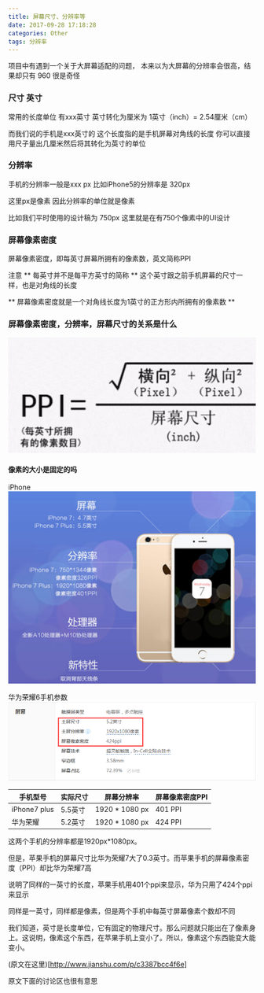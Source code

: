 ```yaml
---
title: 屏幕尺寸、分辨率等
date: 2017-09-28 17:18:28
categories: Other
tags: 分辨率
---
```


项目中有遇到一个关于大屏幕适配的问题， 本来以为大屏幕的分辨率会很高，结果却只有 960 很是奇怪


### 尺寸  英寸

常用的长度单位 有xxx英寸  英寸转化为厘米为  1英寸（inch）= 2.54厘米（cm）

而我们说的手机是xxx英寸的 这个长度指的是手机屏幕对角线的长度 你可以直接用尺子量出几厘米然后将其转化为英寸的单位

<!-- more -->

### 分辨率

手机的分辨率一般是xxx px 比如iPhone5的分辨率是 320px

这里px是像素 因此分辨率的单位就是像素

比如我们平时使用的设计稿为 750px  这里就是在有750个像素中的UI设计


### 屏幕像素密度

屏幕像素密度，即每英寸屏幕所拥有的像素数，英文简称PPI

注意 **  每英寸并不是每平方英寸的简称 **  这个英寸跟之前手机屏幕的尺寸一样，也是对角线的长度

** 屏幕像素密度就是一个对角线长度为1英寸的正方形内所拥有的像素数 **


### 屏幕像素密度，分辨率，屏幕尺寸的关系是什么

![ppi](/img/size/PPI.png)


#### 像素的大小是固定的吗

iPhone
![ppi](/img/size/iphone7.png)

华为荣耀6手机参数
![ppi](/img/size/other.png)

| 手机型号 | 实际尺寸 | 屏幕分辨率 | 屏幕像素密度PPI |
| --- | --- | --- | --- |
| iPhone7 plus | 5.5英寸 | 1920 * 1080 px | 401 PPI
| 华为荣耀 | 5.2英寸 | 1920 * 1080 px | 424 PPI

这两个手机的分辨率都是1920px*1080px。

但是，苹果手机的屏幕尺寸比华为荣耀7大了0.3英寸。而苹果手机的屏幕像素密度（PPI）却比华为荣耀7高

说明了同样的一英寸的长度，苹果手机用401个ppi来显示，华为只用了424个ppi来显示

同样是一英寸，同样都是像素，但是两个手机中每英寸屏幕像素个数却不同

我们知道，英寸是长度单位，它有固定的物理尺寸。那么问题就只能出在了像素身上。这说明，像素这个东西，在苹果手机上变小了。所以，像素这个东西能变大能变小。


(原文在这里)[http://www.jianshu.com/p/c3387bcc4f6e]

原文下面的讨论区也很有意思
